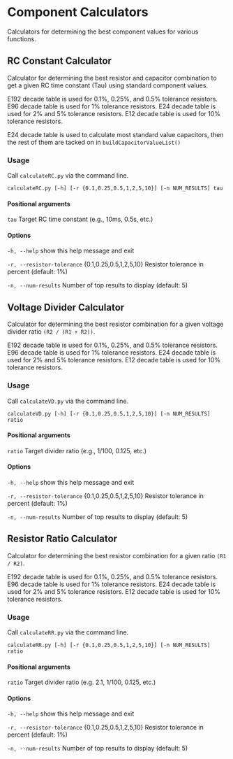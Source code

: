 # Component Calculators

Calculators for determining the best component values for various functions.

## RC Constant Calculator

Calculator for determining the best resistor and capacitor combination to get a given RC time constant (Tau) using standard component values.

E192 decade table is used for 0.1%, 0.25%, and 0.5% tolerance resistors.
E96 decade table is used for 1% tolerance resistors.
E24 decade table is used for 2% and 5% tolerance resistors.
E12 decade table is used for 10% tolerance resistors.

E24 decade table is used to calculate most standard value capacitors, then the rest of them are tacked on in `buildCapacitorValueList()`

### Usage

Call `calculateRC.py` via the command line.

`calculateRC.py [-h] [-r {0.1,0.25,0.5,1,2,5,10}] [-n NUM_RESULTS] tau`

#### Positional arguments

`tau` Target RC time constant (e.g., 10ms, 0.5s, etc.)

#### Options

`-h, --help` show this help message and exit

`-r, --resistor-tolerance` {0.1,0.25,0.5,1,2,5,10} Resistor tolerance in percent (default: 1%)

`-n, --num-results` Number of top results to display (default: 5)

## Voltage Divider Calculator

Calculator for determining the best resistor combination for a given voltage divider ratio `(R2 / (R1 + R2))`.

E192 decade table is used for 0.1%, 0.25%, and 0.5% tolerance resistors.
E96 decade table is used for 1% tolerance resistors.
E24 decade table is used for 2% and 5% tolerance resistors.
E12 decade table is used for 10% tolerance resistors.

### Usage

Call `calculateVD.py` via the command line.

`calculateVD.py [-h] [-r {0.1,0.25,0.5,1,2,5,10}] [-n NUM_RESULTS] ratio`

#### Positional arguments

`ratio` Target divider ratio (e.g., 1/100, 0.125, etc.)

#### Options

`-h, --help` show this help message and exit

`-r, --resistor-tolerance` {0.1,0.25,0.5,1,2,5,10} Resistor tolerance in percent (default: 1%)

`-n, --num-results` Number of top results to display (default: 5)

## Resistor Ratio Calculator

Calculator for determining the best resistor combination for a given ratio `(R1 / R2)`.

E192 decade table is used for 0.1%, 0.25%, and 0.5% tolerance resistors.
E96 decade table is used for 1% tolerance resistors.
E24 decade table is used for 2% and 5% tolerance resistors.
E12 decade table is used for 10% tolerance resistors.

### Usage

Call `calculateRR.py` via the command line.

`calculateRR.py [-h] [-r {0.1,0.25,0.5,1,2,5,10}] [-n NUM_RESULTS] ratio`

#### Positional arguments

`ratio` Target divider ratio (e.g. 2.1, 1/100, 0.125, etc.)

#### Options

`-h, --help` show this help message and exit

`-r, --resistor-tolerance` {0.1,0.25,0.5,1,2,5,10} Resistor tolerance in percent (default: 1%)

`-n, --num-results` Number of top results to display (default: 5)
